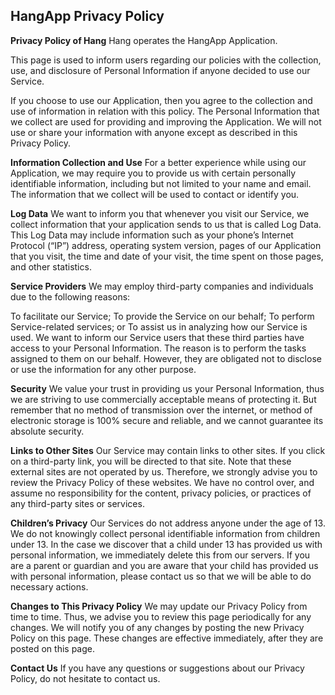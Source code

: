## HangApp Privacy Policy

**Privacy Policy of Hang**
Hang operates the HangApp Application.

This page is used to inform users regarding our policies with the collection, use, and disclosure of Personal Information if anyone decided to use our Service.

If you choose to use our Application, then you agree to the collection and use of information in relation with this policy. The Personal Information that we collect are used for providing and improving the Application. We will not use or share your information with anyone except as described in this Privacy Policy.

**Information Collection and Use**
For a better experience while using our Application, we may require you to provide us with certain personally identifiable information, including but not limited to your name and email. The information that we collect will be used to contact or identify you.

**Log Data**
We want to inform you that whenever you visit our Service, we collect information that your application sends to us that is called Log Data. This Log Data may include information such as your phone’s Internet Protocol (“IP”) address, operating system version, pages of our Application that you visit, the time and date of your visit, the time spent on those pages, and other statistics.

**Service Providers**
We may employ third-party companies and individuals due to the following reasons:

To facilitate our Service;
To provide the Service on our behalf;
To perform Service-related services; or
To assist us in analyzing how our Service is used.
We want to inform our Service users that these third parties have access to your Personal Information. The reason is to perform the tasks assigned to them on our behalf. However, they are obligated not to disclose or use the information for any other purpose.

**Security**
We value your trust in providing us your Personal Information, thus we are striving to use commercially acceptable means of protecting it. But remember that no method of transmission over the internet, or method of electronic storage is 100% secure and reliable, and we cannot guarantee its absolute security.

**Links to Other Sites**
Our Service may contain links to other sites. If you click on a third-party link, you will be directed to that site. Note that these external sites are not operated by us. Therefore, we strongly advise you to review the Privacy Policy of these websites. We have no control over, and assume no responsibility for the content, privacy policies, or practices of any third-party sites or services.

**Children’s Privacy**
Our Services do not address anyone under the age of 13. We do not knowingly collect personal identifiable information from children under 13. In the case we discover that a child under 13 has provided us with personal information, we immediately delete this from our servers. If you are a parent or guardian and you are aware that your child has provided us with personal information, please contact us so that we will be able to do necessary actions.

**Changes to This Privacy Policy**
We may update our Privacy Policy from time to time. Thus, we advise you to review this page periodically for any changes. We will notify you of any changes by posting the new Privacy Policy on this page. These changes are effective immediately, after they are posted on this page.

**Contact Us**
If you have any questions or suggestions about our Privacy Policy, do not hesitate to contact us.
